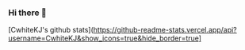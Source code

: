 ### Hi there 👋
[CwhiteKJ's github stats](https://github-readme-stats.vercel.app/api?username=CwhiteKJ&show_icons=true&hide_border=true]
